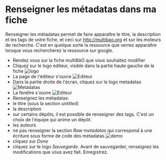 # Renseigner les métadatas dans ma fiche

Renseigner les métadatas permet de faire apparaître le titre, la description et les tags de votre fiche, et ceci sur http://multibao.org et sur les moteurs de recherche. C'est en quelque sorte la ressource que verrez apparaître lorsque vous rechercherez la ressource sur google.

* Rendez vous sur la fiche multiBàO que vous souhaitez modifier
* Cliquez sur le logo éditeur, visible dans la partie haute gauche de la fiche
![logo](https://framapic.org/tmnZlGFmc1PC/lPMGxuPbLWre.png)
* La page de l'éditeur s'ouvre
![Editeur](https://framapic.org/thaeU97VDYz8/oLkqSYW8HN8X.png)
* Dans la partie droite de l'écran, cliquez sur le logo metadatas
![Metadatas](https://framapic.org/4AqfD72RzuHL/3pyqF3qITQxr.png)
* La fenêtre s'ouvre
![Editeur](https://framapic.org/idQvpCrRcEi1/imeFuDU1d5gD.png)
* Renseignez les métadatas: 
 * le titre (sous la section *untitled*)
 * la description
 * sur certains dépôts, il est possible de renseigner des tags. C'est un choix de l'équipe qui anime un dépôt.
 * les auteurs
 * ne pas renseigner la section *Raw metadatas* qui correspond à une écriture sous forme de code des metadatas
 ![demo](https://framapic.org/K4elclp2J6Iu/AeIQ9lcv5Bt7.png)
 * cliquez sur *Done*
 * cliquez sur le logo *Sauvegarde*. Avant de sauvegarder, renseignez les modifications que vous avez fait. Enregistrez.
